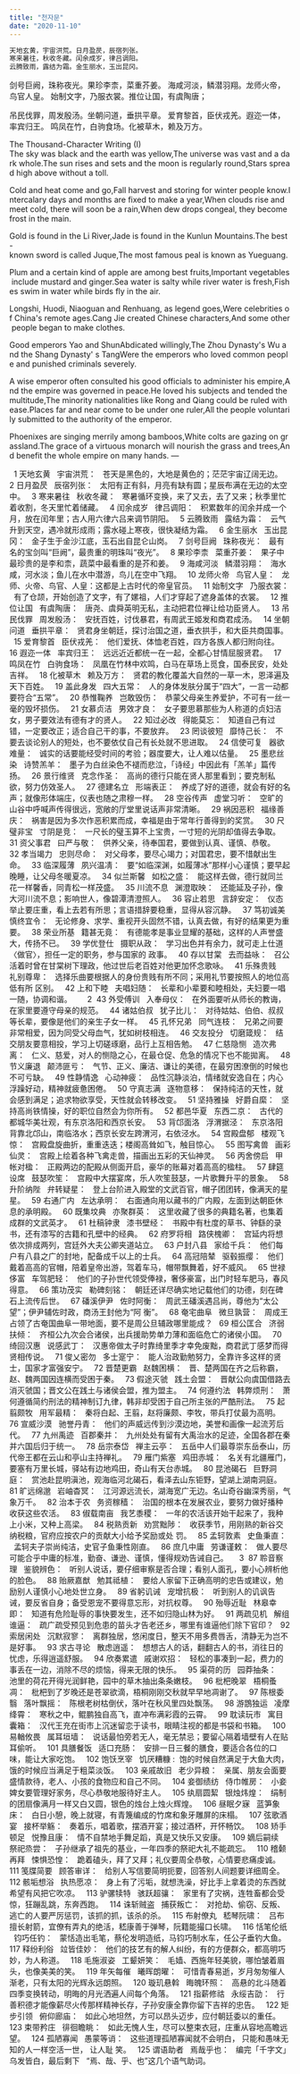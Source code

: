 ```yaml
---
title: "천자문"
date: "2020-11-10"
---
```

```js
天地玄黄，宇宙洪荒。日月盈昃，辰宿列张。
寒来暑往，秋收冬藏。闰余成岁，律吕调阳。
云腾致雨，露结为霜。金生丽水，玉出昆冈。
```

剑号巨阙，珠称夜光。果珍李柰，菜重芥姜。
海咸河淡，鳞潜羽翔。龙师火帝，鸟官人皇。
始制文字，乃服衣裳。推位让国，有虞陶唐；

吊民伐罪，周发殷汤。坐朝问道，垂拱平章。
爱育黎首，臣伏戎羌。遐迩一体，率宾归王。
鸣凤在竹，白驹食场。化被草木，赖及万方。

The Thousand-Character Writing (I)
The sky was black and the earth was yellow,The universe was vast and a dark whole.The sun rises and sets and the moon is regularly round,Stars spread high above without a toll.

Cold and heat come and go,Fall harvest and storing for winter people know.Intercalary days and months are fixed to make a year,When clouds rise and meet cold, there will soon be a rain,When dew drops congeal, they become frost in the main.

Gold is found in the Li River,Jade is found in the Kunlun Mountains.The best-known sword is called Juque,The most famous peal is known as Yueguang.

Plum and a certain kind of apple are among best fruits,Important vegetables include mustard and ginger.Sea water is salty while river water is fresh,Fishes swim in water while birds fly in the air.

Longshi, Huodi, Niaoguan and Renhuang, as legend goes,Were celebrities of China's remote ages.Cang Jie created Chinese characters,And some other people began to make clothes.

Good emperors Yao and ShunAbdicated willingly,The Zhou Dynasty's Wu and the Shang Dynasty' s TangWere the emperors who loved common people and punished criminals severely.

A wise emperor often consulted his good officials to administer his empire,And the empire was governed in peace.He loved his subjects and tended the multitude,The minority nationalities like Rong and Qiang could be ruled with ease.Places far and near come to be under one ruler,All the people voluntarily submitted to the authority of the emperor.

Phoenixes are singing merrily among bamboos,White colts are gazing on grassland.The grace of a virtuous monarch will nourish the grass and trees,And benefit the whole empire on many hands.
—

 
1
天地玄黄
 
宇宙洪荒：
 
苍天是黑色的，大地是黄色的；茫茫宇宙辽阔无边。
 
2
日月盈昃
 
辰宿列张：
 
太阳有正有斜，月亮有缺有圆；星辰布满在无边的太空中。
 
3
寒来暑往
 
秋收冬藏：
 
寒暑循环变换，来了又去，去了又来；秋季里忙着收割，冬天里忙着储藏。
 
4
闰余成岁
 
律吕调阳：
 
积累数年的闰余并成一个月，放在闰年里；古人用六律六吕来调节阴阳。
 
5
云腾致雨
 
露结为霜：
 
云气升到天空，遇冷就形成雨；露水碰上寒夜，很快凝结为霜。
 
6
金生丽水
 
玉出昆冈：
 
金子生于金沙江底，玉石出自昆仑山岗。
 
7
剑号巨阙
 
珠称夜光：
 
最有名的宝剑叫“巨阙”，最贵重的明珠叫“夜光”。
 
8
果珍李柰
 
菜重芥姜：
 
果子中最珍贵的是李和柰，蔬菜中最看重的是芥和姜。
 
9
海咸河淡
 
鳞潜羽翔：
 
海水咸，河水淡；鱼儿在水中潜游，鸟儿在空中飞翔。
 
10
龙师火帝
 
鸟官人皇：
 
龙师、火帝、鸟官、人皇：这都是上古时代的帝皇官员。
 
11
始制文字
 
乃服衣裳：
 
有了仓颉，开始创造了文字，有了嫘祖，人们才穿起了遮身盖体的衣裳。
 
12
推位让国
 
有虞陶唐：
 
唐尧、虞舜英明无私，主动把君位禅让给功臣贤人。
 
13
吊民伐罪
 
周发殷汤：
 
安抚百姓，讨伐暴君，有周武王姬发和商君成汤。
 
14
坐朝问道
 
垂拱平章：
 
贤君身坐朝廷，探讨治国之道，垂衣拱手，和大臣共商国事。
 
15
爱育黎首
 
臣伏戎羌：
 
他们爱抚、体恤老百姓，四方各族人都归附向往。
 
16
遐迩一体
 
率宾归王：
 
远远近近都统一在一起，全都心甘情屈服贤君。
 
17
鸣凤在竹
 
白驹食场：
 
凤凰在竹林中欢鸣，白马在草场上觅食，国泰民安，处处吉祥。
 
18
化被草木
 
赖及万方：
 
贤君的教化覆盖大自然的一草一木，恩泽遍及天下百姓。
 
19
盖此身发
 
四大五常：
 
人的身体发肤分属于“四大”，一言一动都要符合“五常”。
 
20
恭惟鞠养
 
岂敢毁伤：
 
恭蒙父母亲生养爱护，不可有一丝一毫的毁坏损伤。
 
21
女慕贞洁
 
男效才良：
 
女子要思慕那些为人称道的贞妇洁女，男子要效法有德有才的贤人。
 
22
知过必改
 
得能莫忘：
 
知道自己有过错，一定要改正；适合自己干的事，不要放弃。
 
23
罔谈彼短
 
靡恃己长：
 
不要去谈论别人的短处，也不要依仗自己有长处就不思进取。
 
24
信使可复
 
器欲难量：
 
诚实的话要能经受时间的考验；器度要大，让人难以估量。
 
25
墨悲丝染
 
诗赞羔羊：
 
墨子为白丝染色不褪而悲泣，「诗经」中因此有「羔羊」篇传扬。
 
26
景行维贤
 
克念作圣：
 
高尚的德行只能在贤人那里看到；要克制私欲，努力仿效圣人。
 
27
德建名立
 
形端表正：
 
养成了好的道德，就会有好的名声；就像形体端庄，仪表也随之肃穆一样。
 
28
空谷传声
 
虚堂习听：
 
空旷的山谷中呼喊声传得很远，宽敞的厅堂里说话声非常清晰。
 
29
祸因恶积
 
福缘善庆：
 
祸害是因为多次作恶积累而成，幸福是由于常年行善得到的奖赏。
 
30
尺璧非宝
 
寸阴是竞：
 
一尺长的璧玉算不上宝贵，一寸短的光阴却值得去争取。
 
31
资父事君
 
曰严与敬：
 
供养父亲，待奉国君，要做到认真、谨慎、恭敬。
 
32
孝当竭力
 
忠则尽命：
 
对父母孝，要尽心竭力；对国君忠，要不惜献出生命。
 
33
临深履薄
 
夙兴温凊：
 
要“如临深渊，如履薄冰”那样小心谨慎；要早起晚睡，让父母冬暖夏凉。
 
34
似兰斯馨
 
如松之盛：
 
能这样去做，德行就同兰花一样馨香，同青松一样茂盛。
 
35
川流不息
 
渊澄取映：
 
还能延及子孙，像大河川流不息；影响世人，像碧潭清澄照人。
 
36
容止若思
 
言辞安定：
 
仪态举止要庄重，看上去若有所思；言语措辞要稳重，显得从容沉静。
 
37
笃初诚美
 
慎终宜令：
 
无论修身、求学、重视开头固然不错，认真去做，有好的结果更为重要。
 
38
荣业所基
 
籍甚无竟：
 
有德能孝是事业显耀的基础，这样的人声誉盛大，传扬不已。
 
39
学优登仕
 
摄职从政：
 
学习出色并有余力，就可走上仕道〈做官〉，担任一定的职务，参与国家的
政事。
 
40
存以甘棠
 
去而益咏：
 
召公活着时曾在甘棠树下理政，他过世后老百姓对他更加怀念歌咏。
 
41
乐殊贵贱
 
礼别尊卑：
 
选择乐曲要根据人的身份贵贱有所不同；采用礼节要按照人的地位高低有所
区别。
 
42
上和下睦
 
夫唱妇随：
 
长辈和小辈要和睦相处，夫妇要一唱一随，协调和谐。
 
 
 
2 
43
外受傅训
 
入奉母仪：
 
在外面要听从师长的教诲，在家里要遵守母亲的规范。
 
44
诸姑伯叔
 
犹子比儿：
 
对待姑姑、伯伯、叔叔等长辈，要像是他们的亲生子女一样。
 
45
孔怀兄弟
 
同气连枝：
 
兄弟之间要非常相爱，因为同受父母血气，犹如树枝相连。
 
46
交友投分
 
切磨箴规：
 
结交朋友要意相投，学习上切磋琢磨，品行上互相告勉。
 
47
仁慈隐恻
 
造次弗离：
 
仁义、慈爱，对人的恻隐之心，在最仓促、危急的情况下也不能拋离。
 
48
节义廉退
 
颠沛匪亏：
 
气节、正义、廉洁、谦让的美德，在最穷困潦倒的时候也不可亏缺。
 
49
性静情逸
 
心动神疲：
 
品性沉静淡泊，情绪就安逸自在；内心浮躁好动，精神就疲惫困倦。
 
50
守真志满
 
逐物意移：
 
保持纯洁的天性，就会感到满足；追求物欲享受，天性就会转移改变。
 
51
坚持雅操
 
好爵自縻：
 
坚持高尚铁情操，好的职位自然会为你所有。
 
52
都邑华夏
 
东西二京：
 
古代的都城华美壮观，有东京洛阳和西京长安。
 
53
背邙面洛
 
浮渭据泾：
 
东京洛阳背靠北邙山，南临洛水；西京长安左跨渭河，右依泾水。
 
54
宫殿盘郁
 
楼观飞惊：
 
宫殿盘旋曲折，重重迭迭；楼阁高耸如飞，触目惊心。
 
55
图写禽兽
 
画彩仙灵：
 
宫殿上绘着各种飞禽走兽，描画出五彩的天仙神灵。
 
56
丙舍傍启
 
甲帐对楹：
 
正殿两边的配殿从侧面开启，豪华的账幕对着高高的楹柱。
 
57
肆筵设席
 
鼓瑟吹笙：
 
宫殿中大摆宴席，乐人吹笙鼓瑟，一片歌舞升平的景象。
 
58
升阶纳陛
 
弁转疑星：
 
登上台阶进入殿堂的文武百官，帽子团团转，像满天的星星。
 
59
右通广内
 
左达承明：
 
右面通向用以藏书的广内殿，左面到达朝臣休息的承明殿。
 
60
既集坟典
 
亦聚群英：
 
这里收藏了很多的典籍名著，也集着成群的文武英才。
 
61
杜稿钟隶
 
漆书壁经：
 
书殿中有杜度的草书、钟繇的录书，还有漆写的古籍和孔壁中的经典。
 
62
府罗将相
 
路侠槐卿：
 
宫延内将想依次排成两列，宫廷外大夫公卿夹道站立。
 
63
户封八县
 
家给千兵：
 
他们每户有八县之广的封地，配备成千以上的士兵。
 
64
高冠陪辇
 
驱毂振缨：
 
他们戴着高高的官帽，陪着皇帝出游，驾着车马，帽带飘舞着，好不威风。
 
65
世禄侈富
 
车驾肥轻：
 
他们的子孙世代领受俸禄，奢侈豪富，出门时轻车肥马，春风得意。
 
66
策功茂实
 
勒碑刻铭：
 
朝廷还详尽确实地记载他们的功德，刻在碑石上流传后世。
 
67
磻溪伊尹
 
佐时阿衡：
 
周武王磻溪遇吕尚，尊他为“太公望”；伊尹辅佐时政，商汤王封他为“阿
衡”。
 
68
奄宅曲阜
 
微旦孰营：
 
周成王占领了古奄国曲阜一带地面，要不是周公旦辅政哪里能成？
 
69
桓公匡合
 
济弱扶倾：
 
齐桓公九次会合诸侯，出兵援助势单力薄和面临危亡的诸侯小国。
 
70
绮回汉惠
 
说感武丁：
 
汉惠帝做太子时靠绮里季才幸免废黜，商君武丁感梦而得贤相传说。
 
71
俊乂密勿
 
多士寔宁：
 
能人治政勤勉努力，全靠许多这样的贤士，国家才富强安宁。
 
72
晋楚更霸
 
赵魏困横：
 
晋、楚两国在齐之后称霸，赵、魏两国因连横而受困于秦。
 
73
假途灭虢
 
践土会盟：
 
晋献公向虞国借路去消灭虢国；晋文公在践土与诸侯会盟，推为盟主。
 
74
何遵约法
 
韩弊烦刑：
 
萧何遵循简约刑法的精神制订九律，韩非却受困于自己所主张的严酷刑法。
 
75
起翦颇牧
 
用军最精：
 
秦将白起、王翦，赵将廉颇、李牧，带兵打仗最为高明。
 
76
宣威沙漠
 
驰誉丹青：
 
他们的声威远传到沙漠边地，美誉和画像一起流芳后代。
 
77
九州禹迹
 
百郡秦并：
 
九州处处有留有大禹治水的足迹，全国各郡在秦并六国后归于统一。
 
78
岳宗泰岱
 
禅主云亭：
 
五岳中人们最尊崇东岳泰山，历代帝王都在云山和亭山主持禅礼。
 
79
雁门紫塞
 
鸡田赤城：
 
名关有北疆雁门，要塞有万里长城，驿站有边地鸡田，奇山有天台赤城。
 
80
昆池碣石
 
巨野洞庭：
 
赏池赴昆明滇池，观海临河北碣石，看泽去山东钜野，望湖上湖南洞庭。
 
81
旷远绵邈
 
岩岫杳冥：
 
江河源远流长，湖海宽广无边。名山奇谷幽深秀丽，气象万千。
 
82
治本于农
 
务资稼穑：
 
治国的根本在发展农业，要努力做好播种收获这些农活。
 
83
俶载南亩
 
我艺黍稷：
 
一年的农活该开始干起来了，我种上小米，又种上高梁。
 
84
税熟贡新
 
劝赏黜陟：
 
收获季节，用刚熟的新谷交纳税粮，官府应按农户的贡献大小给予奖励或处
罚。
 
85
孟轲敦素
 
史鱼秉直：
 
孟轲夫子崇尚纯洁，史官子鱼秉性刚直。
 
86
庶几中庸
 
劳谦谨敕：
 
做人要尽可能合乎中庸的标准，勤奋、谦逊、谨慎，懂得规劝告诫自己。
 
 
3 
87
聆音察理
 
鉴貌辨色：
 
听别人说话，要仔细审察是否合理；看别人面孔，要小心辨析他的脸色。
 
88
贻厥嘉猷
 
勉其祗植：
 
要给人家留下正确高明的忠告或建议，勉励别人谨慎小心地处世立身。
 
89
省躬讥诫
 
宠增抗极：
 
听到别人的讥讽告诫，要反省自身；备受恩宠不要得意忘形，对抗权尊。
 
90
殆辱近耻
 
林皋幸即：
 
知道有危险耻辱的事快要发生，还不如归隐山林为好。
 
91
两疏见机
 
解组谁逼：
 
疏广疏受预见到危患的苗头才告老还乡，哪里有谁逼他们除下官印？
 
92
索居闲处
 
沉默寂寥：
 
离群独居，悠闲度日，整天不用多费唇舌，清静无为岂不是好事。
 
93
求古寻论
 
散虑逍遥：
 
想想古人的话，翻翻古人的书，消往日的忧虑，乐得逍遥舒服。
 
94
欣奏累遣
 
戚谢欢招：
 
轻松的事凑到一起，费力的事丢在一边，消除不尽的烦恼，得来无限的快乐。
 
95
渠荷的历
 
园莽抽条：
 
池里的荷花开得光润鲜艳，园中的草木抽出条条嫩枝。
 
96
枇杷晚翠
 
梧桐蚤凋：
 
枇杷到了岁晚还是苍翠欲滴，梧桐刚刚交秋就早早地凋谢了。
 
97
陈根委翳
 
落叶飘摇：
 
陈根老树枯倒伏，落叶在秋风里四处飘荡。
 
98
游鵾独运
 
凌摩绛霄：
 
寒秋之中，鲲鹏独自高飞，直冲布满彩霞的云霄。
 
99
耽读玩市
 
寓目囊箱：
 
汉代王充在街市上沉迷留恋于读书，眼睛注视的都是书袋和书箱。
 
100
易輶攸畏
 
属耳垣墙：
 
说话最怕旁若无人，毫无禁忌；要留心隔着墙壁有人在贴耳偷听。
 
101
具膳餐饭
 
适口充肠：
 
安排一日三餐的膳食，要适合各位的口味，能让大家吃饱。
 
102
饱饫烹宰
 
饥厌糟糠
: 
饱的时候自然满足于大鱼大肉，饿的时候应当满足于粗菜淡饭。
 
103
亲戚故旧
 
老少异粮：
 
亲属、朋友会面要盛情款待，老人、小孩的食物应和自己不同。
 
104
妾御绩纺
 
侍巾帷房：
 
小妾婢女要管理好家务，尽心恭敬地服待好主人。
 
105
纨扇圆絜
 
银烛炜煌：
 
绢制的团扇像满月一样又白又圆，银色的烛台上烛火辉煌。
 
106
昼眠夕寐
 
蓝笋象床：
 
白日小憩，晚上就寝，有青篾编成的竹席和象牙雕屏的床榻。
 
107
弦歌酒宴
 
接杯举觞：
 
奏着乐，唱着歌，摆酒开宴；接过酒杯，开怀畅饮。
 
108
矫手顿足
 
悦豫且康：
 
情不自禁地手舞足蹈，真是又快乐又安康。
 
109
嫡后嗣续
 
祭祀烝尝：
 
子孙继承了祖先的基业，一年四季的祭祀大礼不能疏忘。
 
110
稽颡再拜
 
悚惧恐惶：
 
跪着磕头，拜了又拜；礼仪要周全恭敬，心情要悲痛虔诚。
 
111
笺牒简要
 
顾答审详：
 
给别人写信要简明扼要，回答别人间题要详细周全。
 
112
骸垢想浴
 
执热愿凉：
 
身上有了污垢，就想洗澡，好比手上拿着烫的东西就希望有风把它吹凉。
 
113
驴骡犊特
 
骇跃超骧：
 
家里有了灾祸，连牲畜都会受惊，狂蹦乱跳，东奔西跑。
 
114
诛斩贼盗
 
捕获叛亡：
 
对抢劫、偷窃、反叛、逃亡的人要严厉惩罚，该抓的抓，该杀的杀。
 
115
布射僚丸
 
嵇琴阮啸：
 
吕布擅长射箭，宜僚有弄丸的绝活，嵇康善于弹琴，阮籍能撮口长啸。
 
116
恬笔伦纸
 
钧巧任钓：
 
蒙恬造出毛笔，蔡伦发明造纸，马钧巧制水车，任公子垂钓大鱼。
 
117
释纷利俗
 
竝皆佳妙：
 
他们的技艺有的解人纠纷，有的方便群众，都高明巧妙，为人称道。
 
118
毛施淑姿
 
工颦妍笑：
 
毛嫱、西施年轻美貌，哪怕皱着眉头，也像美美的笑。
 
119
年矢每催
 
曦晖朗曜：
 
可惜青春易逝，岁月匆匆催人渐老，只有太阳的光辉永远朗照。
 
120
璇玑悬斡
 
晦魄环照：
 
高悬的北斗随着四季变换转动，明晦的月光洒遍人间每个角落。
 
121
指薪修祜
 
永绥吉劭：
 
行善积德才能像薪尽火传那样精神长存，子孙安康全靠你留下吉祥的忠告。
 
122
矩步引领
 
俯仰廊庙：
 
如此心地坦然，方可以昂头迈步，应付朝廷委以的重任。
 
123
束带矜庄
 
徘徊瞻眺：
 
如此无愧人生，尽可以整束衣冠，庄重从容地高瞻远望。
 
124
孤陋寡闻
 
愚蒙等诮：
 
这些道理孤陋寡闻就不会明白，
只能和愚味无知的人一样空活一世，
让人耻
笑。
 
125
谓语助者
 
焉哉乎也：
 
编完「千字文」乌发皆白，最后剩下
 
“焉、哉、乎、也”这几个语气助词。
``` 

 
 

